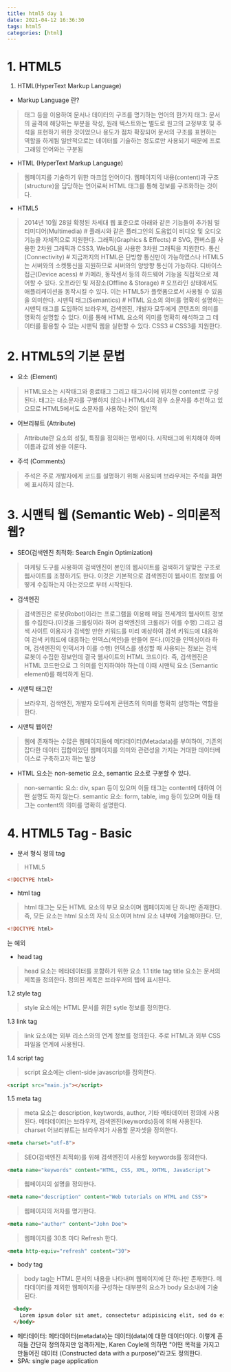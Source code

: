 ```yaml
---
title: html5 day 1
date: 2021-04-12 16:36:30
tags: html5
categories: [html]
---
```

# 1. HTML5
1. HTML(HyperText Markup Language)
- Markup Language 란? 
> 태그 등을 이용하여 문서나 데이터의 구조를 명기하는 언어의 한가지 
> 태그: 문서의 골격에 해당하는 부분을 작성, 원래 텍스트와는 별도로 원고의 교정부호 및 주석을 표현하기 위한 것이었으나 용도가 점차 확장되어 문서의 구조를 표현하는 역할을 하게됨
> 일반적으로는 데이터를 기술하는 정도로만 사용되기 때문에 프로그래밍 언어와는 구분됨

- HTML (HyperText Markup Language)
> 웹페이지를 기술하기 위한 마크업 언어이다. 웹페이지의 내용(content)과 구조(structure)을 담당하는 언어로써 HTML 태그를 통해 정보를 구조화하는 것이다.

- HTML5 
> 2014년 10월 28일 확정된 차세대 웹 표준으로 아래와 같은 기능들이 추가됨
> 멀티미디어(Multimedia)
	# 플래시와 같은 플러그인의 도움없이 비디오 및 오디오 기능을 자체적으로 지원한다.
> 그래픽(Graphics & Effects)
	# SVG, 캔버스를 사용한 2차원 그래픽과 CSS3, WebGL을 사용한 3차원 그래픽을 지원한다.
> 통신(Connectivity)
	# 지금까지의 HTML은 단방향 통신만이 가능하였스나 HTML5는 서버와의 소켓통신을 지원하므로 서버와의 양방향 통신이 가능하다.
> 디바이스 접근(Device acess)
	# 카메라, 동작센서 등의 하드웨어 기능을 직접적으로 제어할 수 있다.
> 오프라인 및 저장소(Offline & Storage)
	# 오프라인 상태에서도 애플리케이션을 동작시킬 수 있다. 이는 HTML5가 플랫폼으로서 사용될 수 있음을 의미한다.
> 시맨틱 태그(Semantics)
	# HTML 요소의 의미를 명확히 설명하는 시맨틱 태그를 도입하여 브라우저, 검색엔진, 개발자 모두에게 콘텐츠의 의미를 명확히 설명할 수 있다. 이를 통해 HTML 요소의 의미를 명확히 해석하고 그 데이터를 활용할 수 있는 시맨틱 웹을 실현할 수 있다.
> CSS3
	# CSS3를 지원한다.


# 2. HTML5의 기본 문법
- 요소 (Element)
> HTML요소는 시작태그와 종료태그 그리고 태그사이에 위치한 content로 구성된다.
> 태그는 대소문자를 구별하지 않으나 HTML4의 경우 소문자를 추천하고 있으므로 HTML5에서도 소문자를 사용하는것이 일반적

- 어브리뷰트 (Attribute)
> Attribute란 요소의 성질, 특징을 정의하는 명세이다. 
> 시작태그에 위치해야 하며 이름과 값의 쌍을 이룬다.

- 주석 (Comments)
> 주석은 주로 개발자에게 코드를 설명하기 위해 사용되며 브라우저는 주석을 화면에 표시하지 않는다.

# 3. 시맨틱 웹 (Semantic Web) - 의미론적 웹?
- SEO(검색엔진 최적화: Search Engin Optimization) 
> 마케팅 도구를 사용하여 검색엔진이 본인의 웹사이트를 검색하기 알맞은 구조로 웹사이트를 조정하기도 한다. 
> 이것은 기본적으로 검색엔진이 웹사이트 정보를 어떻게 수집하는지 아는것으로 부터 시작된다.

- 검색엔진
> 검색엔진은 로봇(Robot)이라는 프로그램을 이용해 매일 전세계의 웹사이트 정보를 수집한다.(이것을 크롤링이라 하며 검색엔진의 크롤러가 이를 수행)
> 그리고 검색 사이트 이용자가 검색할 만한 키워드를 미리 예상하여 검색 키워드에 대응하여 검색 키워드에 대응하는 인덱스(색인)을 만들어 둔다.(이것을 인덱싱이라 하며, 검색엔진의 인덱서가 이를 수행)
> 인덱스를 생성할 때 사용되는 정보는 검색 로봇이 수집한 정보인데 결국 웹사이트의 HTML 코드이다. 
> 즉, 검색엔진은 HTML 코드만으로 그 의미를 인지하여야 하는데 이때 시맨틱 요소 (Semantic element)를 해석하게 된다.

- 시맨틱 태그란
> 브라우저, 검색엔진, 개발자 모두에게 콘텐츠의 의미를 명확히 설명하는 역할을 한다.

- 시맨틱 웹이란
> 웹에 존재하는 수많은 웹페이지들에 메타데이터(Metadata)를 부여하여, 기존의 잡다한 데이터 집합이었던 웹페이지를 의미와 관련성을 가지는 거대한 데이터베이스로 구축하고자 하는 발상

- HTML 요소는 non-semetic 요소, semantic 요소로 구분할 수 있다.
> non-semantic 요소: div, span 등이 있으며 이들 태그는 content에 대하여 어떤 설명도 하지 않는다. 
> semantic 요소: form, table, img 등이 있으며 이들 태그는 content의 의미를 명확히 설명한다.


# 4. HTML5 Tag - Basic
- 문서 형식 정의 tag
> HTML5
```html
<!DOCTYPE html>
```

- html tag
> html 태그는 모든 HTML 요소의 부모 요소이며 웹페이지에 단 하나만 존재한다. 즉, 모든 요소는 html 요소의 자식 요소이며 html 요소 내부에 기술해야한다.
단, 
```html
<!DOCTYPE html>
``` 
는 예외

- head tag
> head 요소는 메타데이터를 포함하기 위한 요소
1.1 title tag
> title 요소는 문서의 제목을 정의한다. 정의된 제목은 브라우저의 탭에 표시된다. 

1.2 style tag
> style 요소에는 HTML 문서를 위한 sytle 정보를 정의한다. 

1.3 link tag
> link 요소에는 외부 리소스와의 연계 정보를 정의한다. 주로 HTML과 외부 CSS 파일을 연계에 사용된다.

1.4 script tag
> script 요소에는 client-side javascript를 정의한다.
```html
<script src="main.js"></script>
```
1.5 meta tag
> meta 요소는 description, keytwords, author, 기타 메타데이터 정의에 사용된다. 메타데이터는 브라우저, 검색엔진(keywords)등에 의해 사용된다.
> charset 어브리뷰트는 브라우저가 사용할 문자셋을 정의한다.
```html
<meta charset="utf-8">
```
> SEO(검색엔진 최적화)를 위해 검색엔진이 사용할 keywords를 정의한다.
```html 
<meta name="keywords" content="HTML, CSS, XML, XHTML, JavaScript">
```
> 웹페이지의 설명을 정의한다. 
```html
<meta name="description" content="Web tutorials on HTML and CSS">
```
> 웹페이지의 저자를 명기한다. 
```html
<meta name="author" content="John Doe">
```
> 웹페이지를 30초 마다 Refresh 한다.
```html
<meta http-equiv="refresh" content="30">
```

- body tag
> body tag는 HTML 문서의 내용을 나타내며 웹페이지에 단 하나만 존재한다. 
> 메타데이터를 제외한 웹페이지를 구성하는 대부분의 요소가 body 요소내에 기술된다.

```html
  <body>
    Lorem ipsum dolor sit amet, consectetur adipisicing elit, sed do eiusmod tempor incididunt ut labore et dolore magna aliqua.
  </body>
```



* 메타데이터: 메타데이터(metadata)는 데이터(data)에 대한 데이터이다. 이렇게 흔히들 간단히 정의하지만 엄격하게는, Karen Coyle에 의하면 "어떤 목적을 가지고 만들어진 데이터 (Constructed data with a purpose)"라고도 정의한다.
* SPA: single page application



















